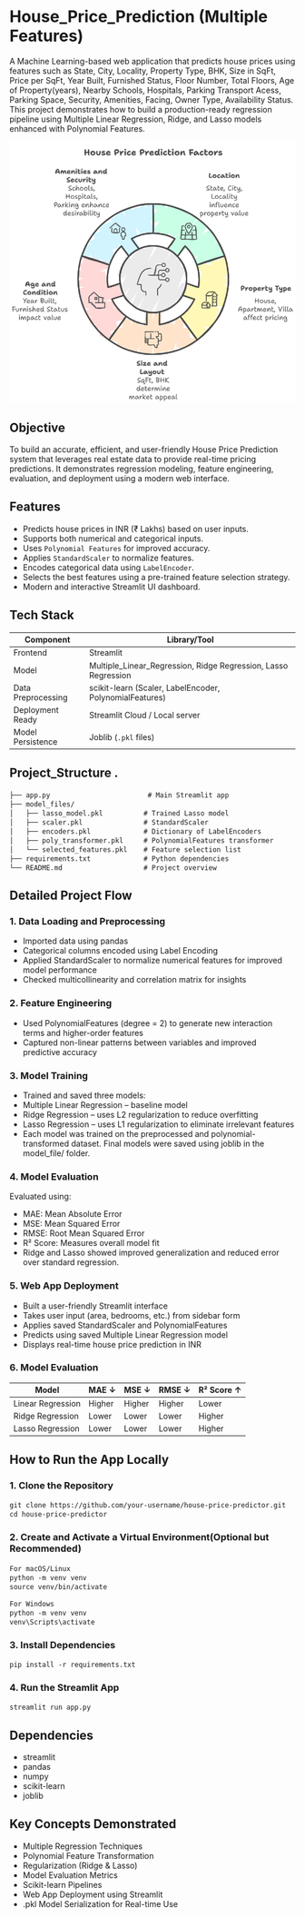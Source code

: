 # House_Price_Prediction (Multiple Features)

A Machine Learning-based web application that predicts house prices using features such as State, City, Locality,   Property Type, BHK, Size in SqFt, Price per SqFt, Year Built, Furnished Status, Floor Number, Total Floors, Age of Property(years), Nearby Schools, Hospitals, Parking Transport Acess, Parking Space, Security, Amenities, Facing, Owner Type, Availability Status. 
This project demonstrates how to build a production-ready regression pipeline using Multiple Linear Regression, Ridge, and Lasso models enhanced with Polynomial Features.

![Features](https://github.com/vj220803/HOUSE_PRICE_MULTI/blob/main/House%20Price%20Prediction(Multiple%20Features)%20-%20visual%20selection.png)

## Objective
To build an accurate, efficient, and user-friendly House Price Prediction system that leverages real estate data to provide real-time pricing predictions. It demonstrates regression modeling, feature engineering, evaluation, and deployment using a modern web interface.


## Features
- Predicts house prices in INR (₹ Lakhs) based on user inputs.
- Supports both numerical and categorical inputs.
- Uses `Polynomial Features` for improved accuracy.
- Applies `StandardScaler` to normalize features.
- Encodes categorical data using `LabelEncoder`.
- Selects the best features using a pre-trained feature selection strategy.
- Modern and interactive Streamlit UI dashboard.


## Tech Stack
| Component           | Library/Tool          |
|---------------------|-----------------------|
| Frontend            | Streamlit             |
| Model               | Multiple_Linear_Regression, Ridge Regression, Lasso Regression|
| Data Preprocessing  | scikit-learn (Scaler, LabelEncoder, PolynomialFeatures) |
| Deployment Ready    | Streamlit Cloud / Local server |
| Model Persistence   | Joblib (`.pkl` files) |


## Project_Structure .
```
├── app.py                        # Main Streamlit app
├── model_files/
│   ├── lasso_model.pkl          # Trained Lasso model
│   ├── scaler.pkl               # StandardScaler
│   ├── encoders.pkl             # Dictionary of LabelEncoders
│   ├── poly_transformer.pkl     # PolynomialFeatures transformer
│   └── selected_features.pkl    # Feature selection list
├── requirements.txt             # Python dependencies
└── README.md                    # Project overview
```


## Detailed Project Flow
### 1. Data Loading and Preprocessing
- Imported data using pandas
- Categorical columns encoded using Label Encoding
- Applied StandardScaler to normalize numerical features for improved model performance
- Checked multicollinearity and correlation matrix for insights

### 2. Feature Engineering
- Used PolynomialFeatures (degree = 2) to generate new interaction terms and higher-order features
- Captured non-linear patterns between variables and improved predictive accuracy

### 3. Model Training
- Trained and saved three models:
- Multiple Linear Regression – baseline model
- Ridge Regression – uses L2 regularization to reduce overfitting
- Lasso Regression – uses L1 regularization to eliminate irrelevant features
- Each model was trained on the preprocessed and polynomial-transformed dataset. Final models were saved using joblib in the model_file/ folder.

### 4. Model Evaluation
Evaluated using:
- MAE: Mean Absolute Error
- MSE: Mean Squared Error
- RMSE: Root Mean Squared Error
- R² Score: Measures overall model fit
- Ridge and Lasso showed improved generalization and reduced error over standard regression.

### 5. Web App Deployment
- Built a user-friendly Streamlit interface
- Takes user input (area, bedrooms, etc.) from sidebar form
- Applies saved StandardScaler and PolynomialFeatures
- Predicts using saved Multiple Linear Regression model
- Displays real-time house price prediction in INR

### 6. Model Evaluation 

| Model              | MAE ↓   | MSE ↓   | RMSE ↓  | R² Score ↑ |
|--------------------|---------|---------|---------|-------------|
| Linear Regression  | Higher  | Higher  | Higher  | Lower       |
| Ridge Regression   | Lower   | Lower   | Lower   | Higher      |
| Lasso Regression   | Lower   | Lower   | Lower   | Higher      |




## How to Run the App Locally

### 1. Clone the Repository
```
git clone https://github.com/your-username/house-price-predictor.git
cd house-price-predictor
```

### 2. Create and Activate a Virtual Environment(Optional but Recommended)
```
For macOS/Linux
python -m venv venv
source venv/bin/activate
```
```
For Windows
python -m venv venv
venv\Scripts\activate
```

### 3. Install Dependencies
```
pip install -r requirements.txt
```

### 4. Run the Streamlit App
```
streamlit run app.py
```


## Dependencies
- streamlit
- pandas
- numpy
- scikit-learn
- joblib


## Key Concepts Demonstrated
- Multiple Regression Techniques
- Polynomial Feature Transformation
- Regularization (Ridge & Lasso)
- Model Evaluation Metrics
- Scikit-learn Pipelines
- Web App Deployment using Streamlit
- .pkl Model Serialization for Real-time Use




